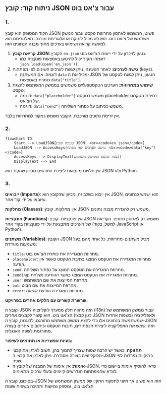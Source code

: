 ## ניתוח קוד: קובץ JSON עבור צ'אט בוט

### 1. <algorithm>

הקוד המסופק הוא קובץ JSON פשוט, המשמש לאחסון מחרוזות טקסט עבור ממשק משתמש של צ'אט בוט. הוא לא מכיל לוגיקה או אלגוריתם מורכב. האלגוריתם הוא למעשה קריאה ושימוש בערכים מתוך מבנה הנתונים הזה.

1.  **קריאת קובץ JSON**: הקובץ `en.json` נטען לזיכרון על ידי יישום הצ'אט בוט.
    *   דוגמה: הקוד יכול להיטען באמצעות פונקציה כמו `json.load(open('en.json'))`.
2.  **גישה לערכים**: לאחר הטעינה, ניתן לגשת לערכים השונים לפי מפתחות (keys).
    *   דוגמה: אם המשתנה `data` מכיל את ה-JSON הטעון, ניתן לגשת לטקסט של כותרת באמצעות `data["title"]`.
3.  **שימוש במחרוזות**: הערכים הטקסטואליים משמשים בממשק המשתמש להצגת טקסט:
    *   דוגמה: `data["placeholder"]` משמש כטקסט placeholder בתיבת הטקסט של הצ'אט.
    *   דוגמה: `data["send"]` משמש ככיתוב על כפתור השליחה.

אין זרימת נתונים מורכבת, הקובץ משמש כמקור למחרוזות בלבד.

### 2. <mermaid>

```mermaid
flowchart TD
    Start --> LoadJSON[טעינת קובץ JSON: <br><code>en.json</code>]
    LoadJSON --> AccessKeys[גישה לערכים לפי מפתח: <br><code>data["key"]</code>]
    AccessKeys --> DisplayText[הצגת טקסט בממשק משתמש]
    DisplayText --> End
```

אין תלויות מיובאות ליצירת התרשים מכיוון שהקוד הוא JSON ולא Python.

### 3. <explanation>

**ייבואים (Imports)**:
אין ייבוא בשלב זה, מכיוון שהקובץ הוא JSON. הוא ישמש כנתונים שיובאו על ידי קוד אחר.

**מחלקות (Classes)**:
אין מחלקות. קובץ JSON משמש רק להגדרת מבנה נתונים.

**פונקציות (Functions)**:
אין פונקציות. קובץ JSON משמש רק לאחסון נתונים. הקריאה של הערכים מתבצעת על ידי פונקציות בקוד אחר (למשל, בקוד JavaScript או Python).

**משתנים (Variables)**:
הקובץ JSON מכיל משתנים-מחרוזות, כל אחד מהם בעל משמעות מוגדרת:
*   `title`: מחרוזת המגדירה את כותרת הצ'אט בוט.
*   `placeholder`: מחרוזת המגדירה את הטקסט המוצג בתיבת הטקסט כאשר אין הודעה.
*   `send`: מחרוזת המגדירה את הטקסט המוצג על כפתור השליחה.
*   `sending`: מחרוזת המגדירה את הטקסט המוצג כאשר ההודעה נשלחת.
*   `user`: מחרוזת המייצגת את שם המשתמש.
*   `bot`: מחרוזת המייצגת את שם הבוט.
*   `error`: מחרוזת המגדירה הודעת שגיאה.

**שרשרת קשרים עם חלקים אחרים בפרויקט:**

קובץ ה-JSON הזה מהווה חלק ממערך לוקליזציה (i18n) עבור ממשק המשתמש של הצ'אט בוט. הוא קשור לקבצים אחרים (כגון קבצי JSON בשפות אחרות) ולאפליקציה שמשתמשת בנתונים אלו כדי להציג ממשק משתמש מתורגם. לדוגמה, קובץ ה-JSON הזה ישמש את האפליקציה ליצירת הכפתורים, תיבות הטקסט וכיתובים אחרים בצורה מתורגמת לשפה האנגלית.

**בעיות אפשריות או תחומים לשיפור:**

*   **תחזוקה**: כאשר יש הרבה שפות שצריך לתמוך בהן, חשוב לארגן את קבצי הלוקליזציה בצורה מסודרת. ניתן לארגן את קבצי ה-JSON בתיקיות נפרדות לפי שפה.
*   **אימות**: אין אימות של המבנה של קובץ ה-JSON. כדאי להוסיף אימות ביישום כדי לוודא שהמפתחות הנדרשים קיימים ובעלי ערכים מתאימים.

בסיכום, קובץ ה-JSON הזה הוא פשוט אך חיוני לתפקוד התקין של ממשק המשתמש של הצ'אט בוט, ומספק גמישות ותמיכה בשפות שונות.